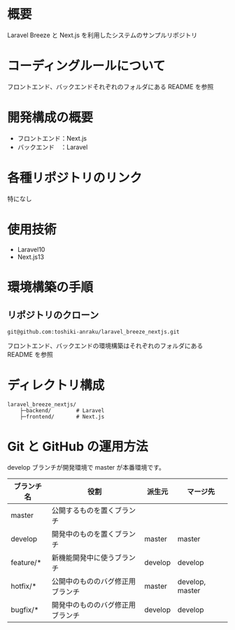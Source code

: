 # 概要

Laravel Breeze と Next.js を利用したシステムのサンプルリポジトリ

# コーディングルールについて

フロントエンド、バックエンドそれぞれのフォルダにある README を参照

# 開発構成の概要

- フロントエンド：Next.js
- バックエンド　：Laravel

# 各種リポジトリのリンク

特になし

# 使用技術

- Laravel10
- Next.js13

# 環境構築の手順

## リポジトリのクローン

```
git@github.com:toshiki-anraku/laravel_breeze_nextjs.git
```

フロントエンド、バックエンドの環境構築はそれぞれのフォルダにある README を参照

# ディレクトリ構成

```
laravel_breeze_nextjs/
    ├─backend/        # Laravel
    ├─frontend/       # Next.js
```

# Git と GitHub の運用方法

develop ブランチが開発環境で master が本番環境です。

| ブランチ名 | 役割                             | 派生元  | マージ先        |
| ---------- | -------------------------------- | ------- | --------------- |
| master     | 公開するものを置くブランチ       |         |                 |
| develop    | 開発中のものを置くブランチ       | master  | master          |
| feature/\* | 新機能開発中に使うブランチ       | develop | develop         |
| hotfix/\*  | 公開中のもののバグ修正用ブランチ | master  | develop, master |
| bugfix/\*  | 開発中のもののバグ修正用ブランチ | develop | develop         |
